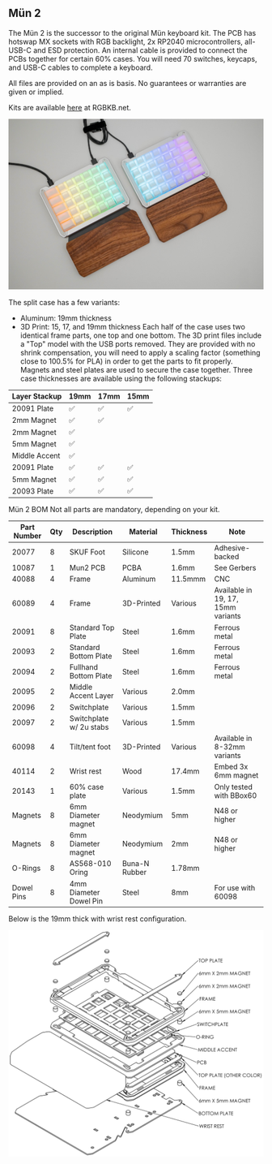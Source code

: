 ## Mün 2
The Mün 2 is the successor to the original Mün keyboard kit. The PCB has hotswap MX sockets with RGB backlight, 2x RP2040 microcontrollers, all-USB-C and ESD protection. An internal cable is provided to connect the PCBs together for certain 60% cases. You will need 70 switches, keycaps, and USB-C cables to complete a keyboard.

All files are provided on an as is basis. No guarantees or warranties are given or implied.

Kits are available [here](https://www.rgbkb.net/collections/mun) at RGBKB.net.

![Assembled keyboard](Images/Photo1.jpg "Mun 2")

The split case has a few variants:
 * Aluminum: 19mm thickness
 * 3D Print: 15, 17, and 19mm thickness
Each half of the case uses two identical frame parts, one top and one bottom. The 3D print files include a "Top" model with the USB ports removed. They are provided with no shrink compensation, you will need to apply a scaling factor (something close to 100.5% for PLA) in order to get the parts to fit properly. Magnets and steel plates are used to secure the case together. Three case thicknesses are available using the following stackups:

| Layer Stackup | 19mm | 17mm | 15mm |
| --- | --- | --- | --- |
| 20091 Plate  |:white_check_mark:|:white_check_mark:|:white_check_mark:|
| 2mm Magnet   |:white_check_mark:|:white_check_mark:|   |
| 2mm Magnet   |:white_check_mark:|   |   |
| 5mm Magnet   |:white_check_mark:|   |   |
| Middle Accent|:white_check_mark:|   |   |
| 20091 Plate  |:white_check_mark:|:white_check_mark:|:white_check_mark:|
| 5mm Magnet   |:white_check_mark:|:white_check_mark:|:white_check_mark:|
| 20093 Plate  |:white_check_mark:|:white_check_mark:|:white_check_mark:|


Mün 2 BOM
Not all parts are mandatory, depending on your kit.

|Part Number | Qty |  Description  | Material | Thickness |  Note |
| ---------- | --- | ------------- | ------------- | ------------- | ------------- |
|      20077 |  8  |     SKUF Foot | Silicone | 1.5mm | Adhesive-backed
|      10087 |  1  |      Mun2 PCB | PCBA | 1.6mm | See Gerbers
|      40088 |  4  |         Frame | Aluminum | 11.5mmm | CNC
|      60089 |  4  |         Frame | 3D-Printed | Various | Available in 19, 17, 15mm variants
|      20091 |  8  |Standard Top Plate | Steel | 1.6mm | Ferrous metal
|      20093 |  2  |Standard Bottom Plate | Steel | 1.6mm | Ferrous metal
|      20094 |  2  |Fullhand Bottom Plate | Steel | 1.6mm | Ferrous metal
|      20095 |  2  |Middle Accent Layer | Various | 2.0mm |
|      20096 |  2  |   Switchplate | Various | 1.5mm |
|      20097 |  2  |Switchplate w/ 2u stabs | Various | 1.5mm |
|      60098 |  4  |Tilt/tent foot | 3D-Printed | Various | Available in 8-32mm variants
|      40114 |  2  |    Wrist rest | Wood | 17.4mm | Embed 3x 6mm magnet
|      20143 |  1  |60% case plate | Various | 1.5mm | Only tested with BBox60
|    Magnets |  8  |6mm Diameter magnet | Neodymium | 5mm | N48 or higher
|    Magnets |  8  |6mm Diameter magnet | Neodymium | 2mm | N48 or higher
|    O-Rings |  8  |AS568-010 Oring | Buna-N Rubber | 1.78mm |
| Dowel Pins |  8  |4mm Diameter Dowel Pin | Steel | 8mm | For use with 60098

Below is the 19mm thick with wrist rest configuration.

![Exploded view assembly](Images/ExplodedAssembly.PNG "Mun 2 Assembly")
